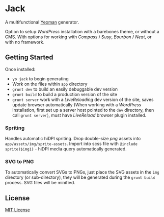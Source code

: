# Jack

A multifunctional [Yeoman](http://yeoman.io) generator.

Option to setup _WordPress_ installation with a barebones theme, or without a CMS.
With options for working with _Compass_ / _Susy_, _Bourbon_ / _Neat_, or with no framework.


## Getting Started

Once installed:
* `yo jack` to begin generating
* Work on the files within `app` directory
* `grunt dev` to build an easily debuggable dev version
* `grunt build` to build a production version of the site
* `grunt server` work with a _LiveReloading_ dev version of the site, saves update browser automatically (When working with a _WordPress_ installation, first set up a server host pointed to the `dev` directory, then call `grunt server`), must have _LiveReload_ browser plugin installed.

### Spriting
Handles automatic hiDPI spriting. Drop double-size _png_ assets into `app/assets/img/sprite-assets`. Import into scss file with `@include sprite($img1)` - hiDPI media query automatically generated.

### SVG to PNG
To automatically convert SVGs to PNGs, just place the SVG assets in the `img` directory (or sub-directory), they will be generated during the `grunt build` process. SVG files will be minified.


## License

[MIT License](http://en.wikipedia.org/wiki/MIT_License)
